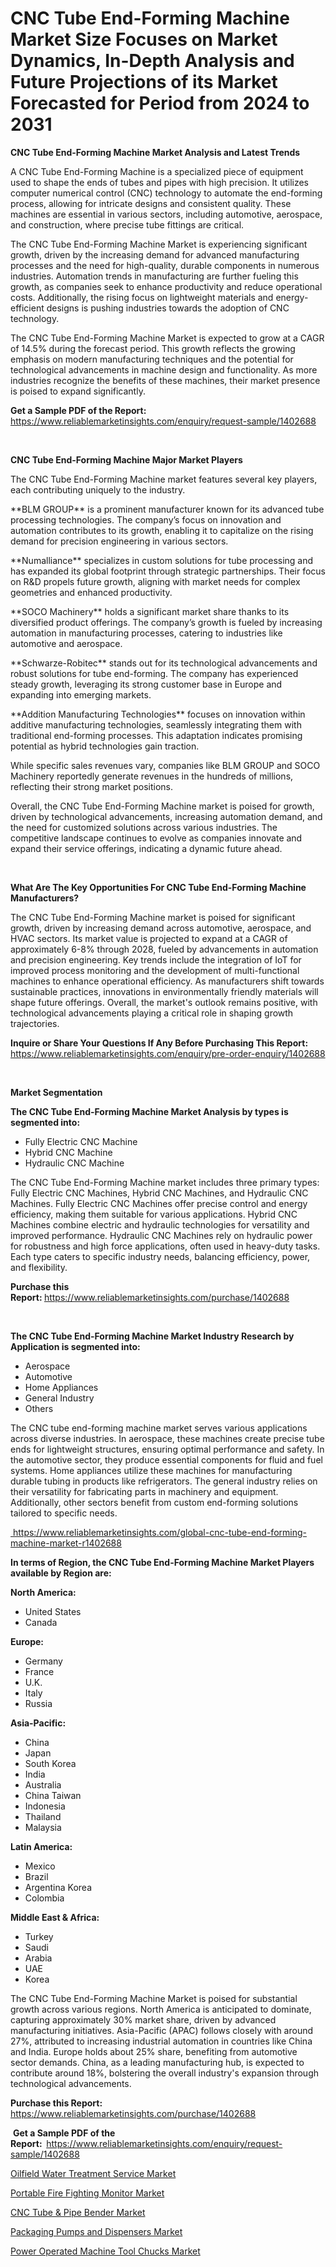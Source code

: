 <p><h1>CNC Tube End-Forming Machine Market Size Focuses on Market Dynamics, In-Depth Analysis and Future Projections of its Market Forecasted for Period from 2024 to 2031</h1></p><p><strong>CNC Tube End-Forming Machine Market Analysis and Latest Trends</strong></p>
<p><p>A CNC Tube End-Forming Machine is a specialized piece of equipment used to shape the ends of tubes and pipes with high precision. It utilizes computer numerical control (CNC) technology to automate the end-forming process, allowing for intricate designs and consistent quality. These machines are essential in various sectors, including automotive, aerospace, and construction, where precise tube fittings are critical.</p><p>The CNC Tube End-Forming Machine Market is experiencing significant growth, driven by the increasing demand for advanced manufacturing processes and the need for high-quality, durable components in numerous industries. Automation trends in manufacturing are further fueling this growth, as companies seek to enhance productivity and reduce operational costs. Additionally, the rising focus on lightweight materials and energy-efficient designs is pushing industries towards the adoption of CNC technology.</p><p>The CNC Tube End-Forming Machine Market is expected to grow at a CAGR of 14.5% during the forecast period. This growth reflects the growing emphasis on modern manufacturing techniques and the potential for technological advancements in machine design and functionality. As more industries recognize the benefits of these machines, their market presence is poised to expand significantly.</p></p>
<p><strong>Get a Sample PDF of the Report:&nbsp;</strong> <a href="https://www.reliablemarketinsights.com/enquiry/request-sample/1402688?utm_campaign=1570&utm_medium=2&utm_source=Github&utm_content=ia&utm_term=23102024&utm_id=cnc-tube-end-forming-machine">https://www.reliablemarketinsights.com/enquiry/request-sample/1402688</a></p>
<p>&nbsp;</p>
<p><strong>CNC Tube End-Forming Machine Major Market Players</strong></p>
<p><p>The CNC Tube End-Forming Machine market features several key players, each contributing uniquely to the industry. </p><p>**BLM GROUP** is a prominent manufacturer known for its advanced tube processing technologies. The company’s focus on innovation and automation contributes to its growth, enabling it to capitalize on the rising demand for precision engineering in various sectors. </p><p>**Numalliance** specializes in custom solutions for tube processing and has expanded its global footprint through strategic partnerships. Their focus on R&D propels future growth, aligning with market needs for complex geometries and enhanced productivity.</p><p>**SOCO Machinery** holds a significant market share thanks to its diversified product offerings. The company’s growth is fueled by increasing automation in manufacturing processes, catering to industries like automotive and aerospace. </p><p>**Schwarze-Robitec** stands out for its technological advancements and robust solutions for tube end-forming. The company has experienced steady growth, leveraging its strong customer base in Europe and expanding into emerging markets.</p><p>**Addition Manufacturing Technologies** focuses on innovation within additive manufacturing technologies, seamlessly integrating them with traditional end-forming processes. This adaptation indicates promising potential as hybrid technologies gain traction.</p><p>While specific sales revenues vary, companies like BLM GROUP and SOCO Machinery reportedly generate revenues in the hundreds of millions, reflecting their strong market positions. </p><p>Overall, the CNC Tube End-Forming Machine market is poised for growth, driven by technological advancements, increasing automation demand, and the need for customized solutions across various industries. The competitive landscape continues to evolve as companies innovate and expand their service offerings, indicating a dynamic future ahead.</p></p>
<p>&nbsp;</p>
<p><strong>What Are The Key Opportunities For CNC Tube End-Forming Machine Manufacturers?</strong></p>
<p><p>The CNC Tube End-Forming Machine market is poised for significant growth, driven by increasing demand across automotive, aerospace, and HVAC sectors. Its market value is projected to expand at a CAGR of approximately 6-8% through 2028, fueled by advancements in automation and precision engineering. Key trends include the integration of IoT for improved process monitoring and the development of multi-functional machines to enhance operational efficiency. As manufacturers shift towards sustainable practices, innovations in environmentally friendly materials will shape future offerings. Overall, the market's outlook remains positive, with technological advancements playing a critical role in shaping growth trajectories.</p></p>
<p><strong>Inquire or Share Your Questions If Any Before Purchasing This Report:</strong> <a href="https://www.reliablemarketinsights.com/enquiry/pre-order-enquiry/1402688?utm_campaign=1570&utm_medium=2&utm_source=Github&utm_content=ia&utm_term=23102024&utm_id=cnc-tube-end-forming-machine">https://www.reliablemarketinsights.com/enquiry/pre-order-enquiry/1402688</a></p>
<p>&nbsp;</p>
<p><strong>Market Segmentation</strong></p>
<p><strong>The CNC Tube End-Forming Machine Market Analysis by types is segmented into:</strong></p>
<p><ul><li>Fully Electric CNC Machine</li><li>Hybrid CNC Machine</li><li>Hydraulic CNC Machine</li></ul></p>
<p><p>The CNC Tube End-Forming Machine market includes three primary types: Fully Electric CNC Machines, Hybrid CNC Machines, and Hydraulic CNC Machines. Fully Electric CNC Machines offer precise control and energy efficiency, making them suitable for various applications. Hybrid CNC Machines combine electric and hydraulic technologies for versatility and improved performance. Hydraulic CNC Machines rely on hydraulic power for robustness and high force applications, often used in heavy-duty tasks. Each type caters to specific industry needs, balancing efficiency, power, and flexibility.</p></p>
<p><strong>Purchase this Report:&nbsp;</strong><a href="https://www.reliablemarketinsights.com/purchase/1402688?utm_campaign=1570&utm_medium=2&utm_source=Github&utm_content=ia&utm_term=23102024&utm_id=cnc-tube-end-forming-machine">https://www.reliablemarketinsights.com/purchase/1402688</a></p>
<p>&nbsp;</p>
<p><strong>The CNC Tube End-Forming Machine Market Industry Research by Application is segmented into:</strong></p>
<p><ul><li>Aerospace</li><li>Automotive</li><li>Home Appliances</li><li>General Industry</li><li>Others</li></ul></p>
<p><p>The CNC tube end-forming machine market serves various applications across diverse industries. In aerospace, these machines create precise tube ends for lightweight structures, ensuring optimal performance and safety. In the automotive sector, they produce essential components for fluid and fuel systems. Home appliances utilize these machines for manufacturing durable tubing in products like refrigerators. The general industry relies on their versatility for fabricating parts in machinery and equipment. Additionally, other sectors benefit from custom end-forming solutions tailored to specific needs.</p></p>
<p><a href="https://www.reliablemarketinsights.com/global-cnc-tube-end-forming-machine-market-r1402688?utm_campaign=1570&utm_medium=2&utm_source=Github&utm_content=ia&utm_term=23102024&utm_id=cnc-tube-end-forming-machine">&nbsp;https://www.reliablemarketinsights.com/global-cnc-tube-end-forming-machine-market-r1402688</a></p>
<p><strong>In terms of Region, the CNC Tube End-Forming Machine Market Players available by Region are:</strong></p>
<p>
    <p> <strong> North America: </strong>
        <ul>
            <li>United States</li>
            <li>Canada</li>
        </ul>
        </p> 
    <p> <strong> Europe: </strong>
        <ul>
            <li>Germany</li>
            <li>France</li>
            <li>U.K.</li>
            <li>Italy</li>
            <li>Russia</li>
        </ul>
        </p> 
    <p> <strong> Asia-Pacific: </strong>
        <ul>
            <li>China</li>
            <li>Japan</li>
            <li>South Korea</li>
            <li>India</li>
            <li>Australia</li>
            <li>China Taiwan</li>
            <li>Indonesia</li>
            <li>Thailand</li>
            <li>Malaysia</li>
        </ul>
        </p> 
    <p> <strong> Latin America: </strong>
        <ul>
            <li>Mexico</li>
            <li>Brazil</li>
            <li>Argentina Korea</li>
            <li>Colombia</li>
        </ul>
        </p> 
    <p> <strong> Middle East & Africa: </strong>
        <ul>
            <li>Turkey</li>
            <li>Saudi</li>
            <li>Arabia</li>
            <li>UAE</li>
            <li>Korea</li>
        </ul>
    </p>
    </p>
<p><p>The CNC Tube End-Forming Machine Market is poised for substantial growth across various regions. North America is anticipated to dominate, capturing approximately 30% market share, driven by advanced manufacturing initiatives. Asia-Pacific (APAC) follows closely with around 27%, attributed to increasing industrial automation in countries like China and India. Europe holds about 25% share, benefiting from automotive sector demands. China, as a leading manufacturing hub, is expected to contribute around 18%, bolstering the overall industry's expansion through technological advancements.</p></p>
<p><strong>Purchase this Report: </strong><a href="https://www.reliablemarketinsights.com/purchase/1402688?utm_campaign=1570&utm_medium=2&utm_source=Github&utm_content=ia&utm_term=23102024&utm_id=cnc-tube-end-forming-machine">https://www.reliablemarketinsights.com/purchase/1402688</a></p>
<p>&nbsp;<strong>Get a Sample PDF of the Report:&nbsp;&nbsp;</strong><a href="https://www.reliablemarketinsights.com/enquiry/request-sample/1402688?utm_campaign=1570&utm_medium=2&utm_source=Github&utm_content=ia&utm_term=23102024&utm_id=cnc-tube-end-forming-machine">https://www.reliablemarketinsights.com/enquiry/request-sample/1402688</a></p>
<p><strong></strong></p>
<p><p><a href="https://www.linkedin.com/pulse/oilfield-water-treatment-service-market-industry-trends-pzkpf?utm_campaign=1570&utm_medium=2&utm_source=Github&utm_content=ia&utm_term=23102024&utm_id=cnc-tube-end-forming-machine">Oilfield Water Treatment Service Market</a></p><p><a href="https://www.linkedin.com/pulse/evaluating-portable-fire-fighting-monitor-market-trends-growth-sqtje?utm_campaign=1570&utm_medium=2&utm_source=Github&utm_content=ia&utm_term=23102024&utm_id=cnc-tube-end-forming-machine">Portable Fire Fighting Monitor Market</a></p><p><a href="https://github.com/AfsanaMia652/Market-Research-Report-List-1/blob/main/cnc-tube-pipe-bender-market.md?utm_campaign=1570&utm_medium=2&utm_source=Github&utm_content=ia&utm_term=23102024&utm_id=cnc-tube-end-forming-machine">CNC Tube & Pipe Bender Market</a></p><p><a href="https://www.linkedin.com/pulse/influencing-factors-packaging-pumps-dispensers-market-insights-4ybke?utm_campaign=1570&utm_medium=2&utm_source=Github&utm_content=ia&utm_term=23102024&utm_id=cnc-tube-end-forming-machine">Packaging Pumps and Dispensers Market</a></p><p><a href="https://www.linkedin.com/pulse/power-operated-machine-tool-chucks-market-regional-outlook-naqle?utm_campaign=1570&utm_medium=2&utm_source=Github&utm_content=ia&utm_term=23102024&utm_id=cnc-tube-end-forming-machine">Power Operated Machine Tool Chucks Market</a></p></p>